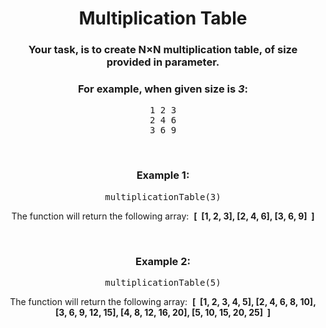 <div align = "center">

# Multiplication Table

</div>

<div align = "center">

<h3>Your task, is to create N×N multiplication table, of size provided in parameter.</h3>

<h3>For example, when given size is <em>3</em>:</h3>

<pre>1 2 3<br>2 4 6<br>3 6 9</pre>

<br>

<h3>Example 1:</h3>

<pre>multiplicationTable(3)</pre>

<p>The function will return the following array: &nbsp;<strong>[&nbsp;&nbsp;[1, 2, 3], [2, 4, 6], [3, 6, 9]&nbsp;&nbsp;]</strong></p>

<br>

<h3>Example 2:</h3>

<pre>multiplicationTable(5)</pre>

<p>The function will return the following array: &nbsp;<strong>[&nbsp;&nbsp;[1, 2, 3, 4, 5], [2, 4, 6, 8, 10], [3, 6, 9, 12, 15], [4, 8, 12, 16, 20], [5, 10, 15, 20, 25]&nbsp;&nbsp;]</strong></p>

<br>

</div>
